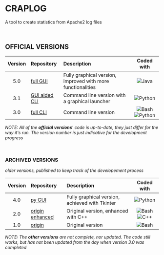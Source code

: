 # CRAPLOG
A tool to create statistics from Apache2 log files 

<br>

## OFFICIAL VERSIONS

| Version | Repository | Description | Coded with |
| :-: | :-- | :-- | :-: |
| 5.0 | [full GUI](https://github.com/elB4RTO/craplog-fullGUI) | Fully graphical version, improved with more functionalities | ![Java](https://img.shields.io/badge/%20-Java-b07219) |
| 3.1 | [GUI aided CLI](https://github.com/elB4RTO/craplog-GUIaidedCLI) | Command line version with a graphical launcher | ![Python](https://img.shields.io/badge/%20-Python-3572A5) |
| 3.0 | [full CLI](https://github.com/elB4RTO/craplog-fullCLI) | Command line version | ![Bash](https://img.shields.io/badge/%20-Bash-89e051) ![Python](https://img.shields.io/badge/%20-Python-3572A5) |

*NOTE: All of the <b>official versions</b>' code is up-to-date, they just differ for the way it's run. The version number is just indicative for the development progress*

<br>

### ARCHIVED VERSIONS
*older versions, published to keep track of the developement process*

| Version | Repository | Description | Coded with |
| :-: | :-- | :-- | :-: |
| 4.0 | [py GUI](https://github.com/elB4RTO/craplog-pyGUI) | Fully graphical version, achieved with Tkinter | ![Python](https://img.shields.io/badge/%20-Python-3572A5) |
| 2.0 | [origin enhanced](https://github.com/elB4RTO/craplog-originEnhanced) | Original version, enhanced with C++ | ![Bash](https://img.shields.io/badge/%20-Bash-89e051) ![C++](https://img.shields.io/badge/%20-C++-f34b7d) |
| 1.0 | [origin](https://github.com/elB4RTO/craplog-origin) | Original version | ![Bash](https://img.shields.io/badge/%20-Bash-89e051) |

*NOTE: The <b>other versions</b> are not complete, nor updated. The code still works, but has not been updated from the day when version 3.0 was completed*
